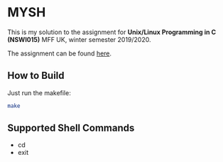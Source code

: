 # MYSH

This is my solution to the assignment for **Unix/Linux Programming in C (NSWI015)** MFF UK, winter semester 2019/2020.

The assignment can be found [here](https://devnull-cz.github.io/unix-linux-prog-in-c/class-assignments/labs-assignment-2018.txt).

## How to Build

Just run the makefile:

```bash
make
```

## Supported Shell Commands

- cd
- exit
